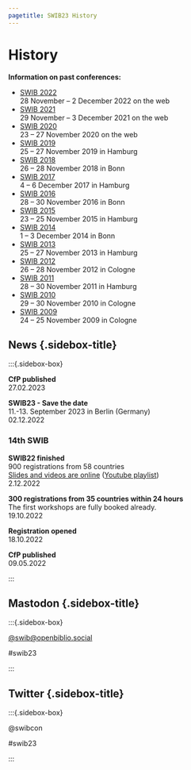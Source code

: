 ```yaml
---
pagetitle: SWIB23 History
---
```


<div id="main">

# History

**Information on past conferences:**

-   [SWIB 2022](http://swib.org/swib22/)\
    28 November &#8211; 2 December 2022 on the web
-   [SWIB 2021](http://swib.org/swib21/)\
    29 November &#8211; 3 December 2021 on the web
-   [SWIB 2020](http://swib.org/swib20/)\
    23 &#8211; 27 November 2020 on the web
-   [SWIB 2019](http://swib.org/swib19/)\
    25 &#8211; 27 November 2019 in Hamburg
-   [SWIB 2018](http://swib.org/swib18/)\
    26 &#8211; 28 November 2018 in Bonn
-   [SWIB 2017](http://swib.org/swib17/)\
    4 &#8211; 6 December 2017 in Hamburg
-   [SWIB 2016](http://swib.org/swib16/)\
    28 &#8211; 30 November 2016 in Bonn
-   [SWIB 2015](http://swib.org/swib15/)\
    23 &#8211; 25 November 2015 in Hamburg
-   [SWIB 2014](http://swib.org/swib14/)\
    1 &#8211; 3 December 2014 in Bonn
-   [SWIB 2013](http://swib.org/swib13/)\
    25 &#8211; 27 November 2013 in Hamburg
-   [SWIB 2012](http://swib.org/swib12/)\
    26 &#8211; 28 November 2012 in Cologne
-   [SWIB 2011](http://swib.org/swib11/)\
    28 &#8211; 30 November 2011 in Hamburg
-   [SWIB 2010](http://swib.org/swib10/)\
    29 &#8211; 30 November 2010 in Cologne
-   [SWIB 2009](http://www.swib09.de/)\
    24 &#8211; 25 November 2009 in Cologne

</div>

<div id="sidebar">

## News {.sidebox-title}

:::{.sidebox-box}

**CfP published**\
27.02.2023

**SWIB23 - Save the date**\
11.-13. September 2023 in Berlin (Germany)\
02.12.2022

### 14th SWIB

**SWIB22 finished**\
900 registrations from 58 countries\
[Slides and videos are online](../swib22/programme.html) ([Youtube playlist](https://www.youtube.com/playlist?list=PL7fMsenbLiQ2xcclhSnk1nv752E4N_Nqx))\
2.12.2022

**300 registrations from 35 countries within 24 hours**\
The first workshops are fully booked already.\
19.10.2022

**Registration opened**\
18.10.2022

**CfP published**\
09.05.2022



:::


## Mastodon {.sidebox-title}

:::{.sidebox-box}

[\@swib@openbiblio.social](https://openbiblio.social/@swib)

#swib23

:::

## Twitter {.sidebox-title}

:::{.sidebox-box}

@swibcon

#swib23

:::

</div>



